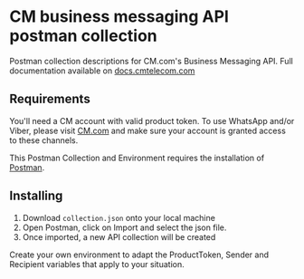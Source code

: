 # CM business messaging API postman collection
Postman collection descriptions for CM.com's Business Messaging API. Full documentation available on [docs.cmtelecom.com](https://docs.cmtelecom.com/en/api/business-messaging-api/)

## Requirements

You'll need a CM account with valid product token. To use WhatsApp and/or Viber, please visit [CM.com](https://www.cm.com/products/text/multi-channel-messaging/) and make sure your account is granted access to these channels.

This Postman Collection and Environment requires the installation of [Postman](https://www.getpostman.com/).


## Installing

1) Download `collection.json` onto your local machine
2) Open Postman, click on Import and select the json file.
3) Once imported, a new API collection will be created

Create your own environment to adapt the ProductToken, Sender and Recipient variables that apply to your situation.
